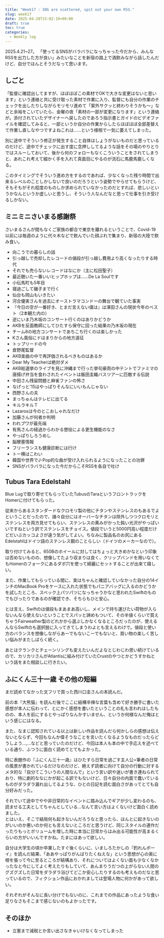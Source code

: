 ```yaml
---
title: "Week17 : SNS are scattered, spit out your own RSS."
slug: week17
date: 2025-04-28T15:02:19+09:00
draft: true
toc: true
categories:
  - Weekly log
---
```

2025.4.21~27。
「使ってるSNSがバラバラになっちゃった今だから、みんなRSSを出力した方が良い」みたいなことを新宿の路上で酒飲みながら話したんだけど、自分でほんとそうだなって思います。

<!--more-->

## しごと

「監督に確認出してますが、ほぼほぼこの素材でOKで大きな変更はないと思います」という連絡と共に受け取った素材で作業に入り、監督にも自分の作業のチェックを出したりしながらモリモリ進めて「案外サクッと終わりそうかも～」などと余裕をこいていたら、金曜の夜「素材の一部が変更になります」という連絡が。添付されていたデザイナーへ戻したのであろう指示書とガイドのビデオファイルを確認してみると、一部というか自分の作業からしたらほぼほぼ全部差替えて作業し直しなやつですよねこれは……という様相で一気に萎えてしまった。

別に途中でそういう修正が発生すること自体はしょうがないものだと思っているのだけど、途中でチェックに出す度に念押ししてるような話をその場のやりとりではスルーしておいて、後から何のフォローもなくこういうことをされてしまうと、あれこれ考えて細かく手を入れて真面目にやるのが流石に馬鹿馬鹿しくなる。

このタイミングでそういう進め方をするのであれば、少なくなった残り時間で出来るレベルのことしかしないで良いのだろうという姿勢でやらせてもらうけど、そもそもがそれ程度のものしか求められていなかったのだとすれば、悲しいというかなんというか虚しいと思うし、そういう人なんだなと思って仕事を引き受けるしかない。


## ミニミニさいまる感謝祭

さいまるさんが間もなくご家族の都合で東京を離れるということで、Covid-19以前には毎週のように代々木などで飲んでいた顔ぶれで集まり、新宿の大陸で飲み食い。

- 向こうでの暮らしの話
- 引っ越しで売却したレコードの値段が引っ越し費用より高くなったりする時代
- それでも売らないレコードはなにか（主に松田聖子）
- 最近聴いた一番いいヒップホップは……De La Soulです
- 小伝馬町も5年目
- 寝過ごして磯子まで行く
- 仙台も岡山もいきたい
- 河合優実さんを過去にオーストラマコンドーの舞台で観ていた事実
- 『今日の空が一番好き、とまだ言えない僕は』は澤田さんの現状今年のベスト（2本観た内の）
- 逆にいま乃木坂のコンサート行くのはありかどうか
- AKBを反面教師にしてひたすら保守に回った結果の乃木坂の現在
- チーム8の地方コンサートであちこち行くのは楽しかった
- Kさん風俗にドはまりからの地方遠征
- トップリードの今
- 倉野尾監督
- AKB楽曲の中で再評価されるべきものはあるか
- Dear My Teacherは絶対ダメ
- AKB総選挙のライブを見に沖縄まで行った挙句豪雨の中テントでファミマの唐揚げ弁当を食わされたイベントは飯田圭織バスツアーに匹敵する伝説
- 中田さん残留問題と麻雀ファンの怖さ
- なげっと'15はやっぱりそんなにいいもんじゃない
- 西野さんの夫
- まっちゅんはテレビに出てる
- キルラキルＴ
- Lazarosは今のとこおしゃれなだけ
- 加藤さんが何者か判明
- われプワが最先端
- 有馬さんの経過からわかる懲役による更生機能のなさ
- やっぱりしろうめし
- 脳梗塞情報
- フリーランスも健康診断には行け
- トー横はこわい
- 韓国や世界でJ-Pop的な曲が受け入れられるようになったことの功罪
- SNSがバラバラになった今だからこそRSSを各自で吐け

## Tubus Tara Edelstahl

Blue Lugで取り寄せてもらっていたTubusのTaraというフロントラックをHomerに付けてもらった。

従来からあるスタンダードなクロモリ製の他にチタンやステンレスのもあるでよということだったので、諸々自分にはオーバーなチタンは除外しつつクロモリとステンレスを両方見せてもらい、ステンレスの黄みがかった鈍い光沢がやっぱいいですねという訳でステンレスをチョイス。値段でいうと5000円高い程度だけどだいぶカッコよさが違う気がしてよい。ちなみに製品名のお尻にある Edelstahlはドイツ語のステンレス鋼のことらしい（ドイツのメーカーなので）。

取り付けてみると、650Bのホイールに対してはちょっと大きめかなという印象は否めないものの、想像してたより収まりは良く、クリップバンドを用いなくてもHomerのフォークにあるダボ穴を使って綺麗にセットすることが出来て嬉しい。

また、作業してもらっている間に、実はちゃんと確認していなかった自分の14インチのMacBook Proをケースに入れた状態でもパニアバッグに入るのかどうかを試したところ、スペック上パツパツになっちゃうかなと思われたSwiftのものでもぴったりであるのが確認でき、そちらもひと安心。

とは言え、Swiftのは値段もまあまあ高いし、メインで持ち運びたい荷物が入らないんなら使えないということでスパッと諦めもついて、その半値くらいで買えちゃうFairweather製のどれかから選ぶしかなくなるところだったのが、使えるんならSwiftのも選択肢に入ってきてしまうわよとも言えるわけで。値段と使い方のバランスを想像しながらあーでもないこーでもないと、買い物の楽しく苦しい悩みがまたしばらく続く。

あとはクランクとチェーンリングも変えたいんだよなとじわじわ思い続けているので、カリカリさんがAtlantisに組み付けていたCrustのやつとかどうすかねという話をまた相談しに行きたい。

## ふにくん三十一歳 その他の短編

まだ読めてなかった文フリで買った西川口圭さんの本読んだ。

前の本『大熊猫』を読んだ後でここに結構辛辣な言葉も含めて好き勝手に書いた感想が本人に伝わって、とにかく感想を書いたということの礼も言われはしたものの、本人を前にするとやっぱりなんかすいません、というか何様なんだ俺はという感じにはなる。

また、なまじ認知されている以上は新しい作品を読んだら何かしらの感想は伝えないとならず、今回もなんか偉そうなことを言いたくなるようなものだったらどうしよう…,…などと思っていたのだけど、今回は本人も本の中で手応えを述べている通り、ふつうに面白く読めてとてもよかった。

特に表題作の『ふにくん三十一歳』はひたすら日常を過ごす主人公=筆者の日常の風景が書かれているだけなのだけど、絶えず読者に向けて自分の行動に対するメタ的な「自分てこういうの人間なんで」という言い訳や迷いが書き連ねられており、特に劇的ななにかが起こる訳でもないけど、日々自分の内面で蠢いているものがダラダラ漏れ出してるような、ひとの日記を読む面白さがあってとても自分好みだった。  

それでいて途中でやや非日常的なイベントに踏み込んでギアが少し変わるのも、読ませる工夫としてちゃんとしている…なんて言い方はよくないけど面白く読めました。  
とはいえ、そこで結局何も起きないんだろうなと思ったら、ほんとに起きないのがいいのか悪いのか何とも言えないところだと思うけど、同じスタイルの連作だったりもっとボリュームを増した時に本当に日常からはみ出る可能性が高まるくらいの方がいいんですかね。たまにはあって欲しい。

自分は大学生の頃か卒業したすぐ後くらいに、いましろたかしの『釣れんボーイ』を読んだ結果、「ああやっぱりがんばりたくねえな」という思想が心の奥に根を張って今に至るところが結構あり、それについてはよくない面も少なくなかったなと今にしてよく考えたりもしていて、あんまりうだつの上がらない人間のグズグズした日常をダラダラ浴びてどこか安心したりするのも考えものだなと思っているので、フィクション作品におかれましては登場人物に何かがあって欲しい。

それぞれがそんなに長い分けでもないのに、これまでの作品にあったような食い足りなさもそこまで感じないのもよかったです。

## そのほか

- 立憲まで減税とか言い出さなきゃいけなくなってしまった
